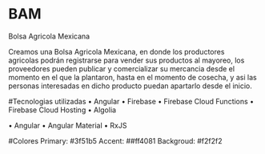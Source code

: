# BAM
Bolsa Agricola Mexicana

Creamos una Bolsa Agricola Mexicana, en donde los productores agricolas podrán registrarse para vender sus productos al mayoreo, los proveedores pueden publicar y comercializar su mercancia desde el momento en el que la plantaron, hasta en el momento de cosecha, y asi las personas interesadas en dicho producto puedan apartarlo desde el inicio.

#Tecnologias utilizadas
• Angular
• Firebase
• Firebase Cloud Functions
• Firebase Cloud Hosting
• Algolia

• Angular
• Angular Material
• RxJS

#Colores
Primary: #3f51b5
Accent: ##ff4081
Backgroud: #f2f2f2
